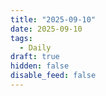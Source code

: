 ```yaml
---
title: "2025-09-10"
date: 2025-09-10
tags:
  - Daily
draft: true
hidden: false
disable_feed: false
---
```


